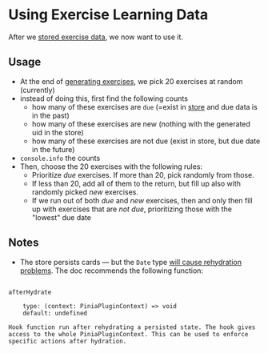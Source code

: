 # Using Exercise Learning Data

After we [stored exercise data](storing-exercise-learning-data.md), we now want to use it.

## Usage

- At the end of [generating exercises](../src/utils/generateExercises.ts), we pick 20 exercises at random (currently)
- instead of doing this, first find the following counts
  - how many of these exercises are `due` (=exist in [store](../src/stores/exerciseStore.ts) and due data is in the past)
  - how many of these exercises are new (nothing with the generated uid in the store)
  - how many of these exercises are not due (exist in store, but due date in the future)
- `console.info` the counts
- Then, choose the 20 exercises with the following rules:
  - Prioritize *due* exercises. If more than 20, pick randomly from those.
  - If less than 20, add all of them to the return, but fill up also with randomly picked *new* exercises.
  - If we run out of both *due* and *new* exercises, then and only then fill up with exercises that are *not due*, prioritizing those with the "lowest" due date

## Notes

- The store persists cards — but the `Date` type [will cause rehydration problems](https://prazdevs.github.io/pinia-plugin-persistedstate/guide/limitations.html#non-primitive-types-are-not-persisted). The doc recommends the following function:

```

afterHydrate

    type: (context: PiniaPluginContext) => void
    default: undefined

Hook function run after rehydrating a persisted state. The hook gives access to the whole PiniaPluginContext. This can be used to enforce specific actions after hydration.

```